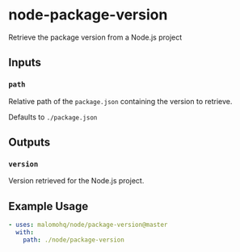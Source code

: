 # node-package-version

Retrieve the package version from a Node.js project

## Inputs

### `path`

Relative path of the `package.json` containing the version to retrieve.

Defaults to `./package.json`

## Outputs

### `version`

Version retrieved for the Node.js project.

## Example Usage

```yaml
- uses: malomohq/node/package-version@master
  with:
    path: ./node/package-version
```
